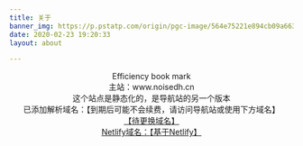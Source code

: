 ```yaml
---
title: 关于
banner_img: https://p.pstatp.com/origin/pgc-image/564e75221e894cb09a663d88c31b257f
date: 2020-02-23 19:20:33
layout: about

---
```


<center>Efficiency book mark</center>

<center>主站：www.noisedh.cn</center>

<center>这个站点是静态化的，是导航站的另一个版本</center>



<center>已添加解析域名：【到期后可能不会续费，请访问导航站或使用下方域名】
   <center> <a href="http://www.quanshouludoc.cn" target="_blank" class="btn btn-secondary col-lg-4">【待更换域名】</center>



<center>Netlify域名：<a href="https://efficiencybookmark.netlify.app/" target="_blank" class="btn btn-secondary col-lg-4">【基于Netlify】</center>







